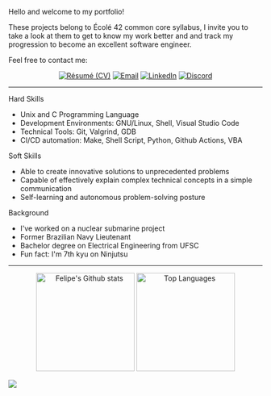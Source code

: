 Hello and welcome to my portfolio! 

These projects belong to Écolé 42 common core syllabus, I invite you to take a look at them to get to know my work better and and track my progression to become an excellent software engineer.

Feel free to contact me:
<div align="center">
    
[![Résumé (CV)](https://img.shields.io/badge/R%C3%A9sum%C3%A9-0d1117?style=for-the-badge)](https://drive.google.com/file/d/1-UIEysd6_M568JMJC4pJT1gBPBWQUCY6/view)
[![Email](https://img.shields.io/badge/Email-0d1117?style=for-the-badge&logo=envelope&logoColor=white)](mailto:js.felipe@icloud.com)
[![LinkedIn](https://img.shields.io/badge/LinkedIn-0d1117.svg?style=for-the-badge&logo=linkedin&logoColor=white)](https://linkedin.com/in/josfelipe)
[![Discord](https://img.shields.io/badge/Discord-0d1117?style=for-the-badge&logo=discord&logoColor=white)](https://discordapp.com/users/1276190021992452210)

</div>

---

Hard Skills
 - Unix and C Programming Language
 - Development Environments: GNU/Linux, Shell, Visual Studio Code
 - Technical Tools: Git, Valgrind, GDB
 - CI/CD automation: Make, Shell Script, Python, Github Actions, VBA

Soft Skills
 - Able to create innovative solutions to unprecedented problems
 - Capable of effectively explain complex technical concepts in a simple communication
 - Self-learning and autonomous problem-solving posture

Background
 - I've worked on a nuclear submarine project 
 - Former Brazilian Navy Lieutenant
 - Bachelor degree on Electrical Engineering from UFSC
- Fun fact: I'm 7th kyu on Ninjutsu

---
<div align="center">
    <img src="https://github-readme-stats.vercel.app/api?username=jos-felipe&theme=transparent&show_icons=true&layout=compact&line_height=25&title_color=fff&text_color=e6edf3&icon_color=9f9f9f&bg_color=0d1117&custom_title=My%20GitHub%20stats%20%26%20most%20used%20languages&width=250"
            alt="Felipe's Github stats"
            height=195>
    <img src="https://github-readme-stats.vercel.app/api/top-langs/?username=jos-felipe&langs_count=5&theme=transparent&layout=donut&hide_border=false&title_color=fff&text_color=e6edf3&bg_color=0d1117&hide_title=true&chart_width=200"
            alt="Top Languages"
            height=195/>
</div>





![](https://hit.yhype.me/github/profile?user_id=139470730)
